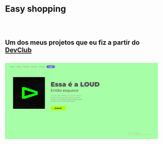 <h1>Easy shopping</h1>
<br>
<br>
<h2>Um dos meus projetos que eu fiz a partir do <a href="https://plataforma.devclub.com.br/auth/login?redirect=/area/vitrine"/>DevClub</a><h2>

<img src="https://github.com/Gabreuxx/Arquivo-de-estudos-css/blob/master/img/2022-08-04.png?raw=true"/>
